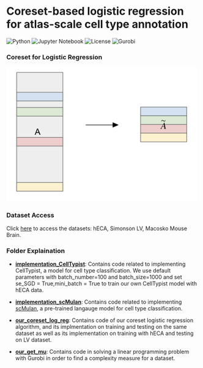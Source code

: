 # Coreset-based logistic regression for atlas-scale cell type annotation
![Python](https://img.shields.io/badge/python-3.8%2B-blue) ![Jupyter Notebook](https://img.shields.io/badge/Notebook-Jupyter-orange) ![License](https://img.shields.io/badge/license-MIT-green) ![Gurobi](https://img.shields.io/badge/Powered_by-Gurobi-red)

### Coreset for Logistic Regression
<img src="linear_regression.png" alt="Project Logo" width="500"/>

### Dataset Access
Click [here](https://drive.google.com/drive/folders/1mj5txQ_L_9jYs397UxSTcA4L_7xPyaBG?usp=share_link) to access the datasets: hECA, Simonson LV, Macosko Mouse Brain.

### Folder Explaination
- [**implementation_CellTypist**](implementation_CellTypist): Contains code related to implementing CellTypist, a model for cell type classification. We use default parameters with batch_number=100 and batch_size=1000 and set se_SGD = True,mini_batch = True to train our own CellTypist model with hECA data. 

- [**implementation_scMulan**](implementation_scMulan): Contains code related to implementing [scMulan](https://github.com/SuperBianC/scMulan), a pre-trained langauge model for cell type classification.

- [**our_coreset_log_reg**](our_coreset_log_reg): Contains code of our coreset logistic regression algorithm, and its implmentation on training and testing on the same dataset as well as its implementation on training with hECA and testing on LV dataset.

- [**our_get_mu**](our_get_mu): Contains code in solving a linear programming problem with Gurobi in order to find a complexity measure for a dataset.
